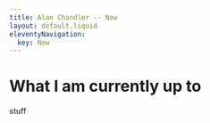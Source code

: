 ```yaml
---
title: Alan Chandler -- Now
layout: default.liquid
eleventyNavigation:
  key: Now
---
```


# What I am currently up to
stuff
